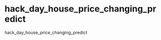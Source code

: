hack_day_house_price_changing_predict
=====================================

hack_day_house_price_changing_predict